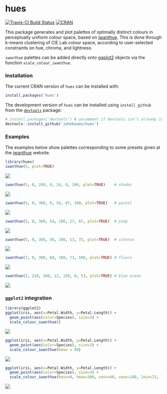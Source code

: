 <!-- README.md is generated from README.Rmd. Please edit that file -->

hues
====

[![Travis-CI Build
Status](https://travis-ci.org/johnbaums/hues.svg?branch=master)](https://travis-ci.org/johnbaums/hues)
[![CRAN](http://www.r-pkg.org/badges/version/hues)](https://cran.r-project.org/package=hues)

This package generates and plot palettes of optimally distinct colours
in perceptually uniform colour space, based on
[iwanthue](http://tools.medialab.sciences-po.fr/iwanthue/). This is done
through k-means clustering of CIE Lab colour space, according to
user-selected constraints on hue, chroma, and lightness.

`iwanthue` palettes can be added directly onto
[ggplot2](https://github.com/tidyverse/ggplot2) objects via the function
`scale_colour_iwanthue`.

### Installation

The current CRAN version of `hues` can be installed with:

``` r
install.packages('hues')
```

The development version of `hues` can be installed using
`install_github` from the
[`devtools`](https://cran.r-project.org/web/packages/devtools/index.html)
package:

``` r
# install.packages('devtools') # uncomment if devtools isn't already installed
devtools::install_github('johnbaums/hues')
```

### Examples

The examples below show palettes corresponding to some presets given at
the [iwanthue](http://tools.medialab.sciences-po.fr/iwanthue) website.

``` r
library(hues)
iwanthue(5, plot=TRUE)
```

![](man/figures/ex-1.png)

``` r
iwanthue(5, 0, 240, 0, 24, 0, 100, plot=TRUE)    # shades
```

![](man/figures/ex-2.png)

``` r
iwanthue(5, 0, 360, 0, 54, 67, 100, plot=TRUE)   # pastel
```

![](man/figures/ex-3.png)

``` r
iwanthue(5, 0, 360, 54, 180, 27, 67, plot=TRUE)  # pimp
```

![](man/figures/ex-4.png)

``` r
iwanthue(5, 0, 360, 36, 180, 13, 73, plot=TRUE)  # intense
```

![](man/figures/ex-5.png)

``` r
iwanthue(3, 0, 300, 60, 180, 73, 100, plot=TRUE) # fluoro
```

![](man/figures/ex-6.png)

``` r
iwanthue(3, 220, 260, 12, 150, 0, 53, plot=TRUE) # blue ocean
```

![](man/figures/ex-7.png)

### `ggplot2` integration

``` r
library(ggplot2)
ggplot(iris, aes(x=Petal.Width, y=Petal.Length)) +
  geom_point(aes(color=Species), size=3) + 
  scale_colour_iwanthue()
```

![](man/figures/ex2-1.png)

``` r
ggplot(iris, aes(x=Petal.Width, y=Petal.Length)) +
  geom_point(aes(color=Species), size=3) + 
  scale_colour_iwanthue(hmax = 90)
```

![](man/figures/ex2-2.png)

``` r
ggplot(iris, aes(x=Petal.Width, y=Petal.Length)) +
  geom_point(aes(color=Species), size=3) + 
  scale_colour_iwanthue(hmin=0, hmax=300, cmin=60, cmax=180, lmin=73, lmax=100)
```

![](man/figures/ex2-3.png)
